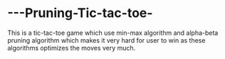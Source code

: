 # ---Pruning-Tic-tac-toe-
This is a tic-tac-toe game which use min-max algorithm and alpha-beta pruning algorithm which makes it very hard for user to win as these algorithms optimizes the moves very much.
